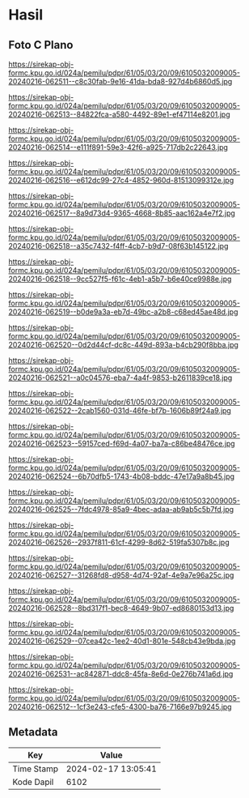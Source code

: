 # Hasil

## Foto C Plano

https://sirekap-obj-formc.kpu.go.id/024a/pemilu/pdpr/61/05/03/20/09/6105032009005-20240216-062511--c8c30fab-9e16-41da-bda8-927d4b6860d5.jpg

https://sirekap-obj-formc.kpu.go.id/024a/pemilu/pdpr/61/05/03/20/09/6105032009005-20240216-062513--84822fca-a580-4492-89e1-ef47114e8201.jpg

https://sirekap-obj-formc.kpu.go.id/024a/pemilu/pdpr/61/05/03/20/09/6105032009005-20240216-062514--e111f891-59e3-42f6-a925-717db2c22643.jpg

https://sirekap-obj-formc.kpu.go.id/024a/pemilu/pdpr/61/05/03/20/09/6105032009005-20240216-062516--e612dc99-27c4-4852-960d-81513099312e.jpg

https://sirekap-obj-formc.kpu.go.id/024a/pemilu/pdpr/61/05/03/20/09/6105032009005-20240216-062517--8a9d73d4-9365-4668-8b85-aac162a4e7f2.jpg

https://sirekap-obj-formc.kpu.go.id/024a/pemilu/pdpr/61/05/03/20/09/6105032009005-20240216-062518--a35c7432-f4ff-4cb7-b9d7-08f63b145122.jpg

https://sirekap-obj-formc.kpu.go.id/024a/pemilu/pdpr/61/05/03/20/09/6105032009005-20240216-062518--9cc527f5-f61c-4eb1-a5b7-b6e40ce9988e.jpg

https://sirekap-obj-formc.kpu.go.id/024a/pemilu/pdpr/61/05/03/20/09/6105032009005-20240216-062519--b0de9a3a-eb7d-49bc-a2b8-c68ed45ae48d.jpg

https://sirekap-obj-formc.kpu.go.id/024a/pemilu/pdpr/61/05/03/20/09/6105032009005-20240216-062520--0d2d44cf-dc8c-449d-893a-b4cb290f8bba.jpg

https://sirekap-obj-formc.kpu.go.id/024a/pemilu/pdpr/61/05/03/20/09/6105032009005-20240216-062521--a0c04576-eba7-4a4f-9853-b2611839ce18.jpg

https://sirekap-obj-formc.kpu.go.id/024a/pemilu/pdpr/61/05/03/20/09/6105032009005-20240216-062522--2cab1560-031d-46fe-bf7b-1606b89f24a9.jpg

https://sirekap-obj-formc.kpu.go.id/024a/pemilu/pdpr/61/05/03/20/09/6105032009005-20240216-062523--59157ced-f69d-4a07-ba7a-c86be48476ce.jpg

https://sirekap-obj-formc.kpu.go.id/024a/pemilu/pdpr/61/05/03/20/09/6105032009005-20240216-062524--6b70dfb5-1743-4b08-bddc-47e17a9a8b45.jpg

https://sirekap-obj-formc.kpu.go.id/024a/pemilu/pdpr/61/05/03/20/09/6105032009005-20240216-062525--7fdc4978-85a9-4bec-adaa-ab9ab5c5b7fd.jpg

https://sirekap-obj-formc.kpu.go.id/024a/pemilu/pdpr/61/05/03/20/09/6105032009005-20240216-062526--2937f811-61cf-4299-8d62-519fa5307b8c.jpg

https://sirekap-obj-formc.kpu.go.id/024a/pemilu/pdpr/61/05/03/20/09/6105032009005-20240216-062527--31268fd8-d958-4d74-92af-4e9a7e96a25c.jpg

https://sirekap-obj-formc.kpu.go.id/024a/pemilu/pdpr/61/05/03/20/09/6105032009005-20240216-062528--8bd317f1-bec8-4649-9b07-ed8680153d13.jpg

https://sirekap-obj-formc.kpu.go.id/024a/pemilu/pdpr/61/05/03/20/09/6105032009005-20240216-062529--07cea42c-1ee2-40d1-801e-548cb43e9bda.jpg

https://sirekap-obj-formc.kpu.go.id/024a/pemilu/pdpr/61/05/03/20/09/6105032009005-20240216-062531--ac842871-ddc8-45fa-8e6d-0e276b741a6d.jpg

https://sirekap-obj-formc.kpu.go.id/024a/pemilu/pdpr/61/05/03/20/09/6105032009005-20240216-062512--1cf3e243-cfe5-4300-ba76-7166e97b9245.jpg


## Metadata

| Key        | Value               |
| ---------- | ------------------- |
| Time Stamp | 2024-02-17 13:05:41 |
| Kode Dapil | 6102                |



